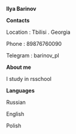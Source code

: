 **Ilya Barinov**

**Contacts**

Location : Tbilisi . Georgia

Phone : 89876760090

Telegram : barinov_pl

**About me**

I study in rsschool

**Languages**

Russian

English

Polish
